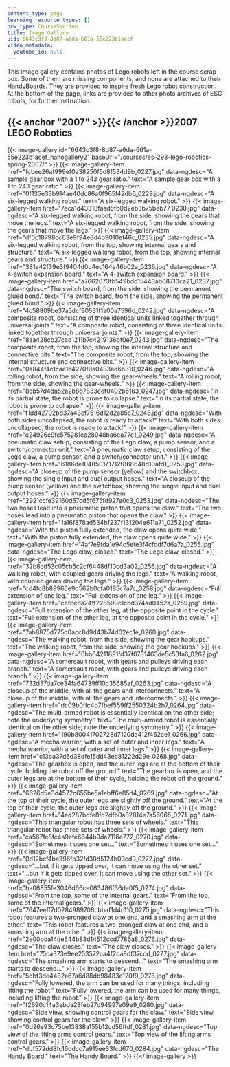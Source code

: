 ```yaml
---
content_type: page
learning_resource_types: []
ocw_type: CourseSection
title: Image Gallery
uid: 6643c3f8-8d87-a6da-661a-55e223b1acef
video_metadata:
  youtube_id: null
---
```


This image gallery contains photos of Lego robots left in the course scrap box. Some of them are missing components, and none are attached to their HandyBoards. They are provided to inspire fresh Lego robot construction. At the bottom of the page, links are provided to other photo archives of ESG robots, for further instruction.

{{< anchor "2007" >}}{{< /anchor >}}2007 LEGO Robotics
------------------------------------------------------
{{< image-gallery id="6643c3f8-8d87-a6da-661a-55e223b1acef_nanogallery2" baseUrl="/courses/es-293-lego-robotics-spring-2007/" >}}
{{< image-gallery-item href="fcbee26af999ef0a38250f5d8f534d9b_0227.jpg" data-ngdesc="A sample gear box with a 1 to 243 gear ratio." text="A sample gear box with a 1 to 243 gear ratio." >}}
{{< image-gallery-item href="0f135e33b914ae40dc86a0f965f42db6_0229.jpg" data-ngdesc="A six-legged walking robot." text="A six-legged walking robot." >}}
{{< image-gallery-item href="7eca1d43318faad5fb0d2eb3b75beb77_0230.jpg" data-ngdesc="A six-legged walking robot, from the side, showing the gears that move the legs." text="A six-legged walking robot, from the side, showing the gears that move the legs." >}}
{{< image-gallery-item href="df0c18798cc63e9f94e8d4b9010ef46c_0235.jpg" data-ngdesc="A six-legged walking robot, from the top, showing internal gears and structure." text="A six-legged walking robot, from the top, showing internal gears and structure." >}}
{{< image-gallery-item href="381e42f39e3f9404d0c4ec164e46b02a_0236.jpg" data-ngdesc="A 4-switch expansion board." text="A 4-switch expansion board." >}}
{{< image-gallery-item href="a7662073fb549bdd15443ab08710ca21_0237.jpg" data-ngdesc="The switch board, from the side, showing the permanent glued bond." text="The switch board, from the side, showing the permanent glued bond." >}}
{{< image-gallery-item href="4c58809be37a5dcf90531f1a00a7596d_0242.jpg" data-ngdesc="A composite robot, consisting of three identical units linked together through universal joints." text="A composite robot, consisting of three identical units linked together through universal joints." >}}
{{< image-gallery-item href="8aa428cb27cad1211b7c4219136bf0e7_0243.jpg" data-ngdesc="The composite robot, from the top, showing the internal structure and connective bits." text="The composite robot, from the top, showing the internal structure and connective bits." >}}
{{< image-gallery-item href="0a844f4c1cae1c4270f0a0433ad6b310_0246.jpg" data-ngdesc="A rolling robot, from the side, showing the gear-wheels." text="A rolling robot, from the side, showing the gear-wheels." >}}
{{< image-gallery-item href="8cb57d4da52a2b8d7833eef0402b5163_0247.jpg" data-ngdesc="In its partial state, the robot is prone to collapse." text="In its partial state, the robot is prone to collapse." >}}
{{< image-gallery-item href="f1dd42702bd37a43ef7516d12d2a85c7_0248.jpg" data-ngdesc="With both sides uncollapsed, the robot is ready to attack!" text="With both sides uncollapsed, the robot is ready to attack!" >}}
{{< image-gallery-item href="e24926c9fc575281ea28048ba6ea77c1_0249.jpg" data-ngdesc="A pneumatic claw setup, consisting of the Lego claw, a pump sensor, and a switch/connector unit." text="A pneumatic claw setup, consisting of the Lego claw, a pump sensor, and a switch/connector unit." >}}
{{< image-gallery-item href="6186de104850171712f868648d10afd1_0250.jpg" data-ngdesc="A closeup of the pump sensor (yellow) and the switchbox, showing the single input and dual output hoses." text="A closeup of the pump sensor (yellow) and the switchbox, showing the single input and dual output hoses." >}}
{{< image-gallery-item href="2921ccfe39160d57cd5f675fd927e0c3_0253.jpg" data-ngdesc="The two hoses lead into a pneumatic piston that opens the claw." text="The two hoses lead into a pneumatic piston that opens the claw." >}}
{{< image-gallery-item href="1a16f878ad534bf237f131204e611a71_0252.jpg" data-ngdesc="With the piston fully extended, the claw opens quite wide." text="With the piston fully extended, the claw opens quite wide." >}}
{{< image-gallery-item href="4af7e9fda1e94c5efe3f4cfddf7d6a7a_0255.jpg" data-ngdesc="The Lego claw, closed." text="The Lego claw, closed." >}}
{{< image-gallery-item href="32b8cd53c05cb5c2cf6448df10cd3a02_0256.jpg" data-ngdesc="A walking robot, with coupled gears driving the legs." text="A walking robot, with coupled gears driving the legs." >}}
{{< image-gallery-item href="cd4fc8b89966e9d562b0cfa0185c7a7c_0258.jpg" data-ngdesc="Full extension of one leg." text="Full extension of one leg." >}}
{{< image-gallery-item href="cefbeda24ff228599c1cbd374ad0452a_0259.jpg" data-ngdesc="Full extension of the other leg, at the opposite point in the cycle." text="Full extension of the other leg, at the opposite point in the cycle." >}}
{{< image-gallery-item href="7ab8875d775d0acc8d9d43b74d02ec1e_0260.jpg" data-ngdesc="The walking robot, from the side, showing the gear hookups." text="The walking robot, from the side, showing the gear hookups." >}}
{{< image-gallery-item href="0bb64211891fd37f0781463de5c53fa6_0262.jpg" data-ngdesc="A somersault robot, with gears and pulleys driving each branch." text="A somersault robot, with gears and pulleys driving each branch." >}}
{{< image-gallery-item href="732d37da7ce34fa64739ff10c35685af_0263.jpg" data-ngdesc="A closeup of the middle, with all the gears and interconnects." text="A closeup of the middle, with all the gears and interconnects." >}}
{{< image-gallery-item href="dc09b0ffc4b7fbef559ff2550324b2b7_0264.jpg" data-ngdesc="The multi-armed robot is essentially identical on the other side; note the underlying symmetry." text="The multi-armed robot is essentially identical on the other side; note the underlying symmetry." >}}
{{< image-gallery-item href="190b80041702728d7120da412f462ce1_0266.jpg" data-ngdesc="A mecha warrior, with a set of outer and inner legs." text="A mecha warrior, with a set of outer and inner legs." >}}
{{< image-gallery-item href="c13ba37d6d38dfe15dd43ec81222d29e_0268.jpg" data-ngdesc="The gearbox is open, and the outer legs are at the bottom of their cycle, holding the robot off the ground." text="The gearbox is open, and the outer legs are at the bottom of their cycle, holding the robot off the ground." >}}
{{< image-gallery-item href="6626d5e3d4572c655be5a1ebff6e85d4_0269.jpg" data-ngdesc="At the top of their cycle, the outer legs are slightly off the ground." text="At the top of their cycle, the outer legs are slightly off the ground." >}}
{{< image-gallery-item href="4ed287bdfe8fd2dfb0a82814e7a56065_0271.jpg" data-ngdesc="This triangular robot has three sets of wheels." text="This triangular robot has three sets of wheels." >}}
{{< image-gallery-item href="ca567fc8fc4a9efe6644b9da7116e772_0270.jpg" data-ngdesc="Sometimes it uses one set..." text="Sometimes it uses one set..." >}}
{{< image-gallery-item href="0d12bcf4ba396fb32fd30d5124b03cd9_0272.jpg" data-ngdesc="...but if it gets tipped over, it can move using the other set." text="...but if it gets tipped over, it can move using the other set." >}}
{{< image-gallery-item href="ba06855fe3046d66ce063486f36da0f5_0274.jpg" data-ngdesc="From the top, some of the internal gears." text="From the top, some of the internal gears." >}}
{{< image-gallery-item href="7647eeff7d0284989706cbbaf1d4c110_0275.jpg" data-ngdesc="This robot features a two-pronged claw at one end, and a smashing arm at the other." text="This robot features a two-pronged claw at one end, and a smashing arm at the other." >}}
{{< image-gallery-item href="2e00bda14de544b83d14512ccd7786a8_0276.jpg" data-ngdesc="The claw closes." text="The claw closes." >}}
{{< image-gallery-item href="75ca373e9ee253572ca4f2da8df37ccd_0277.jpg" data-ngdesc="The smashing arm starts to descend..." text="The smashing arm starts to descend..." >}}
{{< image-gallery-item href="5dbf3de4432a67a6d88db98483e120f9_0278.jpg" data-ngdesc="Fully lowered, the arm can be used for many things, including lifting the robot." text="Fully lowered, the arm can be used for many things, including lifting the robot." >}}
{{< image-gallery-item href="f2690c14a3ebda28feb27d94997e09e9_0280.jpg" data-ngdesc="Side view, showing control gears for the claw." text="Side view, showing control gears for the claw." >}}
{{< image-gallery-item href="0d26e93c75be13838a155b12cd56ffdf_0281.jpg" data-ngdesc="Top view of the lifting arms control gears." text="Top view of the lifting arms control gears." >}}
{{< image-gallery-item href="dbf572dd8fc16ddcc7a915ee33fcd670_0284.jpg" data-ngdesc="The Handy Board." text="The Handy Board." >}}
{{</ image-gallery >}}